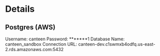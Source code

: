 # Details
## Postgres (AWS)
Username: canteen
Password: *******1
Database Name: canteen_sandbox
Connection URL: canteen-dev.c1swmxb4odfq.us-east-2.rds.amazonaws.com:5432